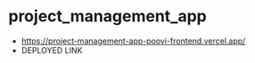 # project_management_app

- https://project-management-app-poovi-frontend.vercel.app/
- DEPLOYED LINK

